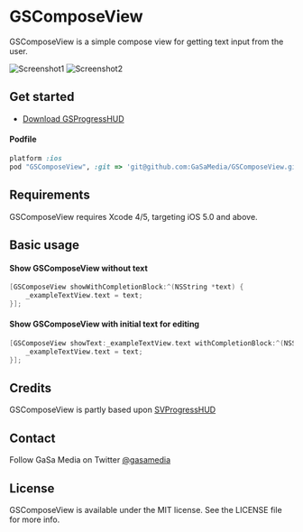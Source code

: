 # GSComposeView

GSComposeView is a simple compose view for getting text input from the user.

![Screenshot1](https://dl.dropboxusercontent.com/u/7865025/github/GSComposeView/Screen%20Shot%202014-03-21%20at%2015.53.32.png)
![Screenshot2](https://dl.dropboxusercontent.com/u/7865025/github/GSComposeView/Screen%20Shot%202014-03-21%20at%2015.52.59.png)


## Get started

- [Download GSProgressHUD](https://github.com/GaSaMedia/GSComposeView/archive/master.zip)

#### Podfile

```ruby
platform :ios
pod "GSComposeView", :git => 'git@github.com:GaSaMedia/GSComposeView.git'
```

## Requirements

GSComposeView requires Xcode 4/5, targeting iOS 5.0 and above.

## Basic usage

#### Show GSComposeView without text
```objective-c
[GSComposeView showWithCompletionBlock:^(NSString *text) {
	_exampleTextView.text = text;
}];
```

#### Show GSComposeView with initial text for editing
```objective-c
[GSComposeView showText:_exampleTextView.text withCompletionBlock:^(NSString *text) {
    _exampleTextView.text = text;
}];
```

## Credits

GSComposeView is partly based upon [SVProgressHUD](https://github.com/samvermette/SVProgressHUD)

## Contact

Follow GaSa Media on Twitter [@gasamedia](https://twitter.com/gasamedia)

## License

GSComposeView is available under the MIT license. See the LICENSE file for more info.
